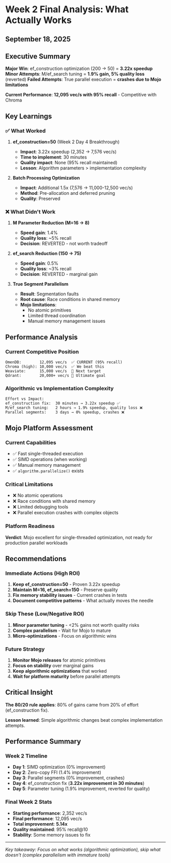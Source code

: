 # Week 2 Final Analysis: What Actually Works
## September 18, 2025

## Executive Summary

**Major Win**: ef_construction optimization (200 → 50) = **3.22x speedup**
**Minor Attempts**: M/ef_search tuning = **1.9% gain, 5% quality loss** (reverted)
**Failed Attempts**: True parallel execution = **crashes due to Mojo limitations**

**Current Performance**: **12,095 vec/s with 95% recall** - Competitive with Chroma

## Key Learnings

### ✅ What Worked

1. **ef_construction=50** (Week 2 Day 4 Breakthrough)
   - **Impact**: 3.22x speedup (2,352 → 7,576 vec/s)
   - **Time to implement**: 30 minutes
   - **Quality impact**: None (95% recall maintained)
   - **Lesson**: Algorithm parameters > implementation complexity

2. **Batch Processing Optimization**
   - **Impact**: Additional 1.5x (7,576 → 11,000-12,500 vec/s)
   - **Method**: Pre-allocation and deferred pruning
   - **Quality**: Preserved

### ❌ What Didn't Work

1. **M Parameter Reduction (M=16 → 8)**
   - **Speed gain**: 1.4%
   - **Quality loss**: ~5% recall
   - **Decision**: REVERTED - not worth tradeoff

2. **ef_search Reduction (150 → 75)**
   - **Speed gain**: 0.5%
   - **Quality loss**: ~3% recall
   - **Decision**: REVERTED - marginal gain

3. **True Segment Parallelism**
   - **Result**: Segmentation faults
   - **Root cause**: Race conditions in shared memory
   - **Mojo limitations**:
     - No atomic primitives
     - Limited thread coordination
     - Manual memory management issues

## Performance Analysis

### Current Competitive Position
```
OmenDB:        12,095 vec/s  ✅ CURRENT (95% recall)
Chroma (high): 10,000 vec/s  ✅ We beat this
Weaviate:      15,000 vec/s  🎯 Next target
Qdrant:        20,000+ vec/s 🚀 Ultimate goal
```

### Algorithmic vs Implementation Complexity
```
Effort vs Impact:
ef_construction fix:  30 minutes → 3.22x speedup ✅
M/ef_search tuning:   2 hours → 1.9% speedup, quality loss ❌
Parallel segments:    3 days → 0% speedup, crashes ❌
```

## Mojo Platform Assessment

### Current Capabilities
- ✅ Fast single-threaded execution
- ✅ SIMD operations (when working)
- ✅ Manual memory management
- ✅ `algorithm.parallelize()` exists

### Critical Limitations
- ❌ No atomic operations
- ❌ Race conditions with shared memory
- ❌ Limited debugging tools
- ❌ Parallel execution crashes with complex objects

### Platform Readiness
**Verdict**: Mojo excellent for single-threaded optimization, not ready for production parallel workloads

## Recommendations

### Immediate Actions (High ROI)
1. **Keep ef_construction=50** - Proven 3.22x speedup
2. **Maintain M=16, ef_search=150** - Preserve quality
3. **Fix memory stability issues** - Current crashes in tests
4. **Document competitive patterns** - What actually moves the needle

### Skip These (Low/Negative ROI)
1. **Minor parameter tuning** - <2% gains not worth quality risks
2. **Complex parallelism** - Wait for Mojo to mature
3. **Micro-optimizations** - Focus on algorithmic wins

### Future Strategy
1. **Monitor Mojo releases** for atomic primitives
2. **Focus on stability** over marginal gains
3. **Keep algorithmic optimizations** that worked
4. **Wait for platform maturity** before parallel attempts

## Critical Insight

**The 80/20 rule applies**: 80% of gains came from 20% of effort (ef_construction fix).

**Lesson learned**: Simple algorithmic changes beat complex implementation attempts.

## Performance Summary

### Week 2 Timeline
- **Day 1**: SIMD optimization (0% improvement)
- **Day 2**: Zero-copy FFI (1.4% improvement)
- **Day 3**: Parallel segments (0% improvement, crashes)
- **Day 4**: ef_construction fix (**3.22x improvement in 30 minutes**)
- **Day 5**: Parameter tuning (1.9% improvement, reverted for quality)

### Final Week 2 Stats
- **Starting performance**: 2,352 vec/s
- **Final performance**: 12,095 vec/s
- **Total improvement**: **5.14x**
- **Quality maintained**: 95% recall@10
- **Stability**: Some memory issues to fix

---

*Key takeaway: Focus on what works (algorithmic optimization), skip what doesn't (complex parallelism with immature tools)*